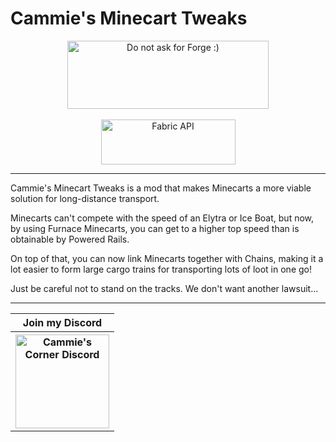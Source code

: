 # **Cammie's Minecart Tweaks**

<p align="center">
<img src="https://cdn.discordapp.com/attachments/732731816250834965/853310224828203078/ispentwaytoolongonthispleasehelp.png" width="322" height="109" title="Do not ask for Forge :)" alt="Do not ask for Forge :)">
  <br><br>
<a href="https://www.curseforge.com/minecraft/mc-mods/fabric-api"><img src="https://i.imgur.com/Ol1Tcf8.png" width="215" height="72" title="Fabric API" alt="Fabric API"></a>
</p>

---

Cammie's Minecart Tweaks is a mod that makes Minecarts a more viable solution for long-distance transport.

Minecarts can't compete with the speed of an Elytra or Ice Boat, but now, by using Furnace Minecarts, you can get to a higher top speed than is obtainable by Powered Rails.

On top of that, you can now link Minecarts together with Chains, making it a lot easier to form large cargo trains for transporting lots of loot in one go!

Just be careful not to stand on the tracks. We don't want another lawsuit...

---

<table align="center">
    <tr>
        <th><b>Join my Discord</b></th>
    </tr>
    <tr>
        <th><a href="https://discord.gg/f5dFYWX"><img src="https://cdn.discordapp.com/attachments/550093973125857290/894993556354240603/discord_logo.png" width="150" height="150" title="Cammie's Corner Discord" alt="Cammie's Corner Discord"></a></th>
    </tr>
</table>
